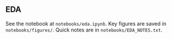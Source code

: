 ## EDA
See the notebook at `notebooks/eda.ipynb`.
Key figures are saved in `notebooks/figures/`.
Quick notes are in `notebooks/EDA_NOTES.txt`.
